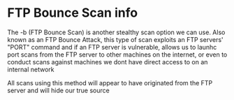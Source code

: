 
# FTP Bounce Scan info


The -b (FTP Bounce Scan) is another stealthy scan option we can use. Also known as an FTP Bounce Attack,
this type of scan exploits an FTP servers' "PORT" command and if an FTP server is vulnerable, allows 
us to launhc port scans from the FTP server to other machines on the internet, or even to conduct
scans against machines we dont have direct access to on an internal network


All scans using this method will appear to have originated from the FTP server and will hide our true source
